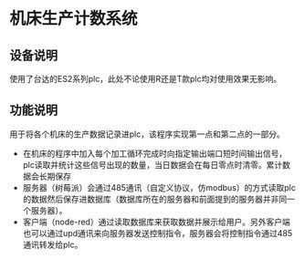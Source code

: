 # 机床生产计数系统
## 设备说明
使用了台达的ES2系列plc，此处不论使用R还是T款plc均对使用效果无影响。
## 功能说明
用于将各个机床的生产数据记录进plc，该程序实现第一点和第二点的一部分。
* 在机床的程序中加入每个加工循环完成时向指定输出端口短时间输出信号，plc读取并统计这些信号出现的数量，当日数据会在每日零点时清零。累计数据会长期保存
* 服务器（树莓派）会通过485通讯（自定义协议，仿modbus）的方式读取plc的数据然后保存进数据库（数据库所在的服务器和前面提到的服务器并非同一个服务器）。
* 客户端（node-red）通过读取数据库来获取数据并展示给用户。另外客户端也可以通过upd通讯来向服务器发送控制指令，服务器会将控制指令通过485通讯转发给plc。